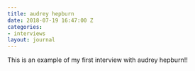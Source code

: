 ```yaml
---
title: audrey hepburn
date: 2018-07-19 16:47:00 Z
categories:
- interviews
layout: journal
---
```


This is an example of my first interview with audrey hepburn!! 